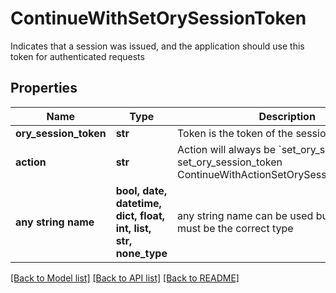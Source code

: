 # ContinueWithSetOrySessionToken

Indicates that a session was issued, and the application should use this token for authenticated requests

## Properties
Name | Type | Description | Notes
------------ | ------------- | ------------- | -------------
**ory_session_token** | **str** | Token is the token of the session | 
**action** | **str** | Action will always be &#x60;set_ory_session_token&#x60; set_ory_session_token ContinueWithActionSetOrySessionTokenString | defaults to "set_ory_session_token"
**any string name** | **bool, date, datetime, dict, float, int, list, str, none_type** | any string name can be used but the value must be the correct type | [optional]

[[Back to Model list]](../README.md#documentation-for-models) [[Back to API list]](../README.md#documentation-for-api-endpoints) [[Back to README]](../README.md)


